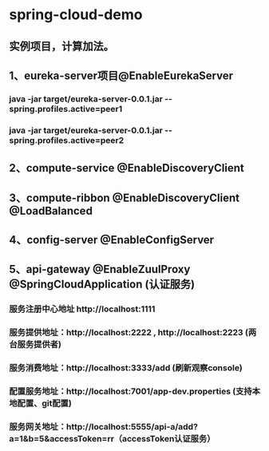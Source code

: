 # spring-cloud-demo
## 实例项目，计算加法。
## 1、eureka-server项目@EnableEurekaServer
### java -jar target/eureka-server-0.0.1.jar --spring.profiles.active=peer1
### java -jar target/eureka-server-0.0.1.jar --spring.profiles.active=peer2
## 2、compute-service @EnableDiscoveryClient
## 3、compute-ribbon @EnableDiscoveryClient @LoadBalanced
## 4、config-server @EnableConfigServer
## 5、api-gateway @EnableZuulProxy @SpringCloudApplication (认证服务)
### 服务注册中心地址 http://localhost:1111
### 服务提供地址：http://localhost:2222 , http://localhost:2223 (两台服务提供者)
### 服务消费地址：http://localhost:3333/add (刷新观察console)
### 配置服务地址：http://localhost:7001/app-dev.properties (支持本地配置、git配置)
### 服务网关地址：http://localhost:5555/api-a/add?a=1&b=5&accessToken=rr（accessToken认证服务）

